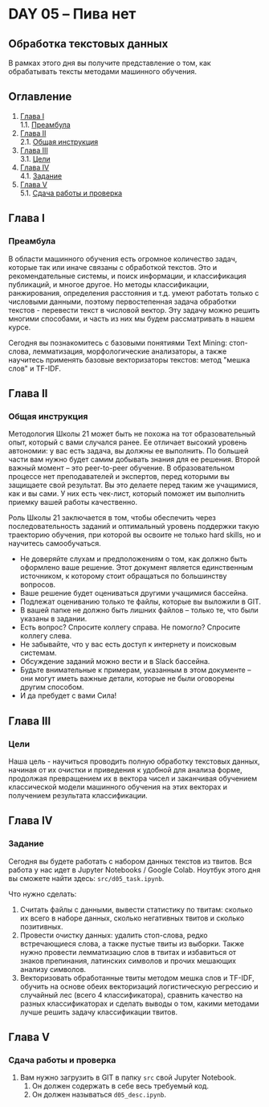 # DAY 05 – Пива нет
## Обработка текстовых данных
В рамках этого дня вы получите представление о том, как обрабатывать тексты методами машинного обучения.

## Оглавление

1. [Глава I](#глава-i) \
    1.1. [Преамбула](#преамбула)
2. [Глава II](#глава-ii) \
    2.1. [Общая инструкция](#общая-инструкция)
3. [Глава III](#глава-iii) \
    3.1. [Цели](#цели)
4. [Глава IV](#глава-iv) \
    4.1. [Задание](#задание)
5. [Глава V](#глава-v) \
    5.1. [Сдача работы и проверка](#сдача-работы-и-проверка)

## Глава I
### Преамбула

В области машинного обучения есть огромное количество задач, которые так или иначе связаны с обработкой текстов. Это и рекомендательные системы, и поиск информации, и классификация публикаций, и многое другое. Но методы классификации, ранжирования, определения расстояния и т.д. умеют работать только с числовыми данными, поэтому первостепенная задача обработки текстов - перевести текст в числовой вектор. Эту задачу можно решить многими способами, и часть из них мы будем рассматривать в нашем курсе.

Сегодня вы познакомитесь с базовыми понятиями Text Mining: стоп-слова, лемматизация, морфологические анализаторы, а также научитесь применять базовые векторизаторы текстов: метод "мешка слов" и TF-IDF. 


## Глава II
### Общая инструкция

Методология Школы 21 может быть не похожа на тот образовательный опыт, который с вами случался ранее. Ее отличает высокий уровень автономии: у вас есть задача, вы должны ее выполнить. По большей части вам нужно будет самим добывать знания для ее решения. Второй важный момент – это peer-to-peer обучение. В образовательном процессе нет преподавателей и экспертов, перед которыми вы защищаете свой результат. Вы это делаете перед таким же учащимися, как и вы сами. У них есть чек-лист, который поможет им выполнить приемку вашей работы качественно.

Роль Школы 21 заключается в том, чтобы обеспечить через последовательность заданий и оптимальный уровень поддержки такую траекторию обучения, при которой вы освоите не только hard skills, но и научитесь самообучаться.

* Не доверяйте слухам и предположениям о том, как должно быть оформлено ваше решение. Этот документ является единственным источником, к которому стоит обращаться по большинству вопросов.
* Ваше решение будет оцениваться другими учащимися бассейна.
* Подлежат оцениванию только те файлы, которые вы выложили в GIT.
* В вашей папке не должно быть лишних файлов – только те, что были указаны в задании.
* Есть вопрос? Спросите коллегу справа. Не помогло? Спросите коллегу слева.
* Не забывайте, что у вас есть доступ к интернету и поисковым системам.
* Обсуждение заданий можно вести и в Slack бассейна.
* Будьте внимательные к примерам, указанным в этом документе – они могут иметь важные детали, которые не были оговорены другим способом.
* И да пребудет с вами Сила!



## Глава III
### Цели

Наша цель - научиться проводить полную обработку текстовых данных, начиная от их очистки и приведения к удобной для анализа форме, продолжая превращением их в вектора чисел и заканчивая обучением классической модели машинного обучения на этих векторах и получением результата классификации.


## Глава IV
### Задание

Сегодня вы будете работать с набором данных текстов из твитов. Вся работа у нас идет в Jupyter Notebooks / Google Colab. Ноутбук этого дня вы сможете найти здесь: `src/d05_task.ipynb`.


Что нужно сделать:
1. Считать файлы с данными, вывести статистику по твитам: сколько их всего в наборе данных, сколько негативных твитов и сколько позитивных.
2. Провести очистку данных: удалить стоп-слова, редко встречающиеся слова, а также пустые твиты из выборки. Также нужно провести лемматизацию слов в твитах и избавиться от знаков препинания, латинских символов и прочих мешающих анализу символов.
3. Векторизовать обработанные твиты методом мешка слов и TF-IDF, обучить на основе обеих векторизаций логистическую регрессию и случайный лес (всего 4 классификатора), сравнить качество на разных классификаторах и сделать выводы о том, какими методами лучше решить задачу классификации твитов.



## Глава V
### Сдача работы и проверка

1. Вам нужно загрузить в GIT в папку `src` свой Jupyter Notebook.
    1. Он должен содержать в себе весь требуемый код.
    2. Он должен называться `d05_desc.ipynb`.

